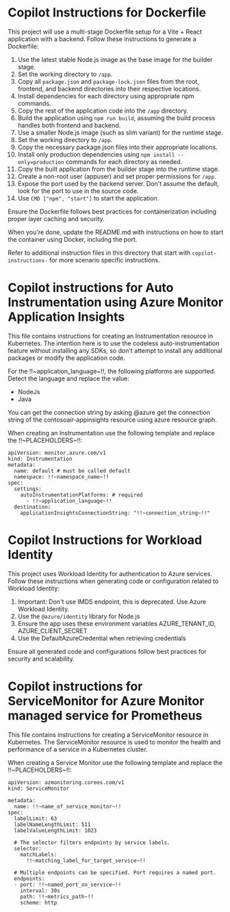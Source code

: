 # Copilot Instructions for Dockerfile

This project will use a multi-stage Dockerfile setup for a Vite + React application with a backend. Follow these instructions to generate a Dockerfile:

1. Use the latest stable Node.js image as the base image for the builder stage.
2. Set the working directory to `/app`.
3. Copy all `package.json` and `package-lock.json` files from the root, frontend, and backend directories into their respective locations.
4. Install dependencies for each directory using appropriate npm commands.
5. Copy the rest of the application code into the `/app` directory.
6. Build the application using `npm run build`, assuming the build process handles both frontend and backend.
7. Use a smaller Node.js image (such as slim variant) for the runtime stage.
8. Set the working directory to `/app`.
9. Copy the necessary package.json files into their appropriate locations.
10. Install only production dependencies using `npm install --only=production` commands for each directory as needed.
11. Copy the built application from the builder stage into the runtime stage.
12. Create a non-root user (appuser) and set proper permissions for `/app`.
13. Expose the port used by the backend server. Don't assume the default, look for the port to use in the source code.
14. Use `CMD ["npm", "start"]` to start the application.

Ensure the Dockerfile follows best practices for containerization including proper layer caching and security.

When you're done, update the README.md with instructions on how to start the container using Docker, includng the port.

Refer to additional instruction files in this directory that start with `copilot-instructions-` for more scenario specific instructions.

# Copilot instructions for Auto Instrumentation using Azure Monitor Application Insights

This file contains instructions for creating an Instrumentation resource in Kubernetes. The intention here is to use the codeless auto-instrumentation feature without installing any SDKs, so don't attempt to install any additional packages or modify the application code.


For the !!~application_language~!!, the following platforms are supported. Detect the language and replace the value:
- NodeJs
- Java

You can get the connection string by asking @azure get the connection string of the contosoair-appinsights resource using azure resource graph.

When creating an Instrumentation use the following template and replace the !!~PLACEHOLDERS~!!:

```
apiVersion: monitor.azure.com/v1
kind: Instrumentation
metadata:
  name: default # must be called default
  namespace: !!~namespace_name~!!
spec:
  settings:
    autoInstrumentationPlatforms: # required
      - !!~application_language~!!
  destination: 
    applicationInsightsConnectionString: "!!~connection_string~!!"
```

# Copilot Instructions for Workload Identity

This project uses Workload Identity for authentication to Azure services. Follow these instructions when generating code or configuration related to Workload Identity:

1. Important: Don't use IMDS endpoint, this is deprecated. Use Azure Workload Identity.
2. Use the `@azure/identity` library for Node.js
3. Ensure the app uses these environment variables AZURE_TENANT_ID, AZURE_CLIENT_SECRET
4. Use the DefaultAzureCredential when retrieving credentials

Ensure all generated code and configurations follow best practices for security and scalability.

# Copilot instructions for ServiceMonitor for Azure Monitor managed service for Prometheus

This file contains instructions for creating a ServiceMonitor resource in Kubernetes. The ServiceMonitor resource is used to monitor the health and performance of a service in a Kubernetes cluster.

When creating a Service Monitor use the following template and replace the !!~PLACEHOLDERS~!!:

```
apiVersion: azmonitoring.coreos.com/v1
kind: ServiceMonitor

metadata:
  name: !!~name_of_service_monitor~!!
spec:
  labelLimit: 63
  labelNameLengthLimit: 511
  labelValueLengthLimit: 1023

  # The selector filters endpoints by service labels.
  selector:
    matchLabels:
      !!~matching_label_for_target_service~!!

  # Multiple endpoints can be specified. Port requires a named port.
  endpoints:
  - port: !!~named_port_on_service~!!
    interval: 30s
    path: !!~metrics_path~!!
    scheme: http
```